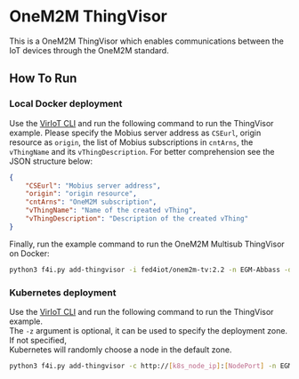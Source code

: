 # OneM2M ThingVisor
This is a OneM2M ThingVisor which enables communications between the IoT devices through the OneM2M standard.

## How To Run

### Local Docker deployment

Use the [VirIoT CLI](../../../Doc/CLI%20Usage%20Example.md) and run the following command to run the ThingVisor example.
Please specify the Mobius server address as `CSEurl`, origin resource as `origin`, the list of Mobius subscriptions in `cntArns`, 
the `vThingName` and its `vThingDescription`. For better comprehension see the JSON structure below:
```json
{
	"CSEurl": "Mobius server address",
	"origin": "origin resource",
	"cntArns": "OneM2M subscription",
	"vThingName": "Name of the created vThing",
	"vThingDescription": "Description of the created vThing"
}
```

Finally, run the example command to run the OneM2M Multisub ThingVisor on Docker:
```bash
python3 f4i.py add-thingvisor -i fed4iot/onem2m-tv:2.2 -n EGM-Abbass -d "OneM2M data from EGM Abbass sensor" -p '{"CSEurl":"https://fed4iot.eglobalmark.com","origin":"Superman","cntArn":"Abbas123456/humidity/value","vThingName":"EGM-Abbas123456-humidity","vThingDescription":"OneM2M humidity data from EGM Abbass sensor"}'  
```

### Kubernetes deployment

Use the [VirIoT CLI](../../../Doc/CLI%20Usage%20Example.md) and run the following command to run the ThingVisor example.  
The `-z` argument is optional, it can be used to specify the deployment zone. If not specified,   
Kubernetes will randomly choose a node in the default zone.

```bash
python3 f4i.py add-thingvisor -c http://[k8s_node_ip]:[NodePort] -n EGM-Abbass -d "OneM2M data from EGM Abbass sensor" -p '{"CSEurl":"https://fed4iot.eglobalmark.com","origin":"Superman","cntArn":"Abbas123456/humidity/value","vThingName":"EGM-Abbas123456-humidity","vThingDescription":"OneM2M humidity data from EGM Abbass sensor"}' -y "../yaml/thingVisor-oneM2M.yaml" -z Japan  
```